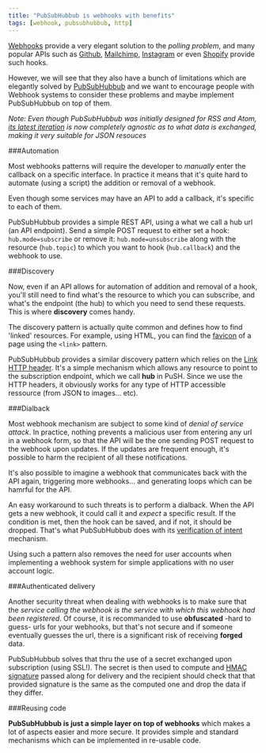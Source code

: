```yaml
---
title: "PubSubHubbub is webhooks with benefits"
tags: [webhook, pubsubhubbub, http]
---
```


[Webhooks](http://en.wikipedia.org/wiki/Webhook) provide a very elegant solution to the *polling problem*, and many popular APIs such as [Github](http://developer.github.com/v3/repos/hooks/), [Mailchimp](http://apidocs.mailchimp.com/webhooks/), [Instagram](http://instagram.com/developer/realtime/#) or even [Shopify](http://docs.shopify.com/manual/settings/notifications/webhooks) provide such hooks.

However, we will see that they also have a bunch of limitations which are elegantly solved by [PubSubHubbub](https://en.wikipedia.org/wiki/PubSubHubbub) and we want to encourage people with Webhook systems to consider these problems and maybe implement PubSubHubbub on top of them.

*Note: Even though PubSubHubbub was initially designed for RSS and Atom, [its latest iteration](https://superfeedr-misc.s3.amazonaws.com/pubsubhubbub-core-0.4.html) is now completely agnostic as to what data is exchanged, making it very suitable for JSON resouces*

###Automation

Most webhooks patterns will require the developer to *manually* enter the callback on a specific interface. In practice it means that it's quite hard to automate (using a script) the addition or removal of a webhook.

Even though some services may have an API to add a callback, it's  specific to each of them.

PubSubHubbub provides a simple REST API, using a what we call a hub url (an API endpoint). Send a simple POST request to either set a hook: `hub.mode=subscribe` or remove it: `hub.mode=unsubscribe` along with the resource (`hub.topic`) to which you want to hook (`hub.callback`) and the webhook to use.

###Discovery

Now, even if an API allows for automation of addition and removal of a hook, you'll still need to find what's the resource to which you can subscribe, and what's the endpoint (the hub) to which you need to send these requests. This is where **discovery** comes handy.

The discovery pattern is actually quite common and defines how to find 'linked' resources. For example, using HTML, you can find the [favicon](http://en.wikipedia.org/wiki/Favicon) of a page using the `<link>` pattern.

PubSubHubbub provides a similar discovery pattern which relies on the [Link HTTP header](http://www.w3.org/wiki/LinkHeader). It's a simple mechanism which allows any resource to point to the subscription endpoint, which we call **hub** in PuSH. Since we use the HTTP headers, it obviously works for any type of HTTP accessible ressource (from JSON to images... etc).

###Dialback

Most webhook mechanism are subject to some kind of *denial of service attack*. In practice, nothing prevents a malicious user from entering any url in a webhook form, so that the API will be the one sending POST request to the webhook upon updates. If the updates are frequent enough, it's possible to harm the recipient of all these notifications.

It's also possible to imagine a webhook that communicates back with the API again, triggering more webhooks... and generating loops which can be hamrful for the API.

An easy workaround to such threats is to perform a dialback. When the API gets a new webhook, it could call it and *expect* a specific result. If the condition is met, then the hook can be saved, and if not, it should be dropped. That's what PubSubHubbub does with its [verification of intent](https://superfeedr-misc.s3.amazonaws.com/pubsubhubbub-core-0.4.html#verifysub) mechanism.

Using such a pattern also removes the need for user accounts when implementing a webhook system for simple applications with no user account logic.

###Authenticated delivery

Another security threat when dealing with webhooks is to make sure that the *service calling the webhook is the service with which this webhook had been registered*. Of course, it is recommanded to use **obfuscated** -hard to guess- urls for your webhooks, but that's not secure and if someone eventually guesses the url, there is a significant risk of receiving **forged** data. 

PubSubHubbub solves that thru the use of a secret exchanged upon subscription (using SSL!). The secret is then used to compute and [HMAC signature](http://en.wikipedia.org/wiki/Hash-based_message_authentication_code) passed along for delivery and the recipient should check that that provided signature is the same as the computed one and drop the data if they differ.

###Reusing code

**PubSubHubbub is just a simple layer on top of webhooks** which makes a lot of aspects easier and more secure. It provides simple and standard mechanisms which can be implemented in re-usable code. 

